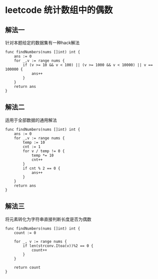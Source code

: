 # leetcode 统计数组中的偶数

## 解法一

针对本题给定的数据集有一种hack解法

```
func findNumbers(nums []int) int {
    ans := 0
    for _,v := range nums {
        if (v >= 10 && v < 100) || (v >= 1000 && v < 10000) || v == 100000 {
            ans++
        }
    }
    return ans
}
```

## 解法二

适用于全部数据的通用解法

```
func findNumbers(nums []int) int {
    ans := 0
    for _,v := range nums {
        temp := 10
        cnt := 1
        for v / temp != 0 {
            temp *= 10
            cnt++
        }
        if cnt % 2 == 0 {
            ans++
        }
    }
    return ans
}
```


## 解法三

将元素转化为字符串直接判断长度是否为偶数

```
func findNumbers(nums []int) int {
    count := 0

	for _, v := range nums {
		if len(strconv.Itoa(v))%2 == 0 {
			count++
		}
	}

	return count
}
```